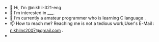 - 👋 Hi, I’m @nikhil-321-eng
- 👀 I’m interested in ___.
- 🌱 I’m currently a amateur programmer who is learning C language .
- 📫 How to reach me? Reaching me is not a tedious work,User's E-Mail : nikhilns2007@gmail.com .
- 

<!---
nikhil-321-eng/nikhil-321-eng is a ✨ special ✨ repository because its `README.md` (this file) appears on your GitHub profile.
You can click the Preview link to take a look at your changes.
--->
